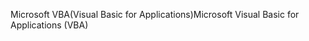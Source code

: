 <span data-ttu-id="ae666-101">Microsoft VBA(Visual Basic for Applications)</span><span class="sxs-lookup"><span data-stu-id="ae666-101">Microsoft Visual Basic for Applications (VBA)</span></span>